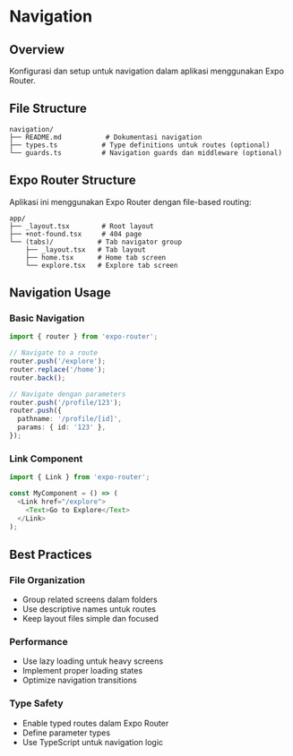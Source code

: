# Navigation

## Overview

Konfigurasi dan setup untuk navigation dalam aplikasi menggunakan Expo Router.

## File Structure

```
navigation/
├── README.md           # Dokumentasi navigation
├── types.ts           # Type definitions untuk routes (optional)
└── guards.ts          # Navigation guards dan middleware (optional)
```

## Expo Router Structure

Aplikasi ini menggunakan Expo Router dengan file-based routing:

```
app/
├── _layout.tsx        # Root layout
├── +not-found.tsx     # 404 page
└── (tabs)/           # Tab navigator group
    ├── _layout.tsx   # Tab layout
    ├── home.tsx      # Home tab screen
    └── explore.tsx   # Explore tab screen
```

## Navigation Usage

### Basic Navigation

```typescript
import { router } from 'expo-router';

// Navigate to a route
router.push('/explore');
router.replace('/home');
router.back();

// Navigate dengan parameters
router.push('/profile/123');
router.push({
  pathname: '/profile/[id]',
  params: { id: '123' },
});
```

### Link Component

```typescript
import { Link } from 'expo-router';

const MyComponent = () => (
  <Link href="/explore">
    <Text>Go to Explore</Text>
  </Link>
);
```

## Best Practices

### File Organization

- Group related screens dalam folders
- Use descriptive names untuk routes
- Keep layout files simple dan focused

### Performance

- Use lazy loading untuk heavy screens
- Implement proper loading states
- Optimize navigation transitions

### Type Safety

- Enable typed routes dalam Expo Router
- Define parameter types
- Use TypeScript untuk navigation logic

